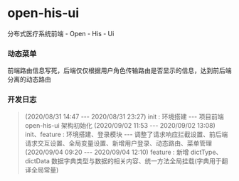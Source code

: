 # open-his-ui
分布式医疗系统前端 - Open - His - Ui

### 动态菜单
前端路由信息写死，后端仅仅根据用户角色传输路由是否显示的信息，达到前后端分离的动态路由


### 开发日志
> (2020/08/31 14:47 --- 2020/08/31 23:27) init : 环境搭建 --- 项目前端 open-his-ui 架构初始化
> (2020/09/02 11:53 --- 2020/09/02 13:08) init、feature : 环境搭建、登录模块 --- 调整了请求响应拦截设置、前后端请求交互设置、全局变量设置、新增用户登录、动态路由、菜单管理
> (2020/09/04 09:20 --- 2020/09/04 12:10) feature : 新增 dictType、dictData 数据字典类型与数据的相关内容、统一方法全局挂载(字典用于翻译全局常量)

